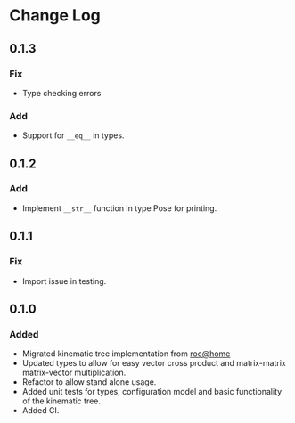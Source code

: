# Change Log

## 0.1.3

### Fix
- Type checking errors

### Add
- Support for `__eq__` in types. 

## 0.1.2

### Add
- Implement `__str__` function in type Pose for printing.

## 0.1.1

### Fix
- Import issue in testing.

## 0.1.0

### Added
- Migrated kinematic tree implementation from [roc@home](https://github.com/rocsys/research-roc_at_home)
- Updated types to allow for easy vector cross product and matrix-matrix matrix-vector multiplication.
- Refactor to allow stand alone usage.
- Added unit tests for types, configuration model and basic functionality of the kinematic tree.
- Added CI.